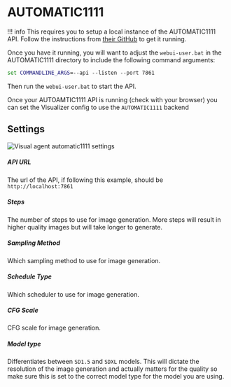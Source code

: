 # AUTOMATIC1111

!!! info
    This requires you to setup a local instance of the AUTOMATIC1111 API. Follow the instructions from [their GitHub](https://github.com/AUTOMATIC1111/stable-diffusion-webui) to get it running.

Once you have it running, you will want to adjust the `webui-user.bat` in the AUTOMATIC1111 directory to include the following command arguments:

```bat
set COMMANDLINE_ARGS=--api --listen --port 7861
```

Then run the `webui-user.bat` to start the API.

Once your AUTOAMTIC1111 API is running (check with your browser) you can set the Visualizer config to use the `AUTOMATIC1111` backend 

## Settings

![Visual agent automatic1111 settings](/talemate/img/0.27.0/automatic1111-settings.png)

##### API URL

The url of the API, if following this example, should be `http://localhost:7861`

##### Steps

The number of steps to use for image generation. More steps will result in higher quality images but will take longer to generate.

##### Sampling Method

Which sampling method to use for image generation. 

##### Schedule Type

Which scheduler to use for image generation.

##### CFG Scale

CFG scale for image generation.

##### Model type

Differentiates between `SD1.5` and `SDXL` models. This will dictate the resolution of the image generation and actually matters for the quality so make sure this is set to the correct model type for the model you are using.
